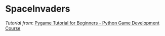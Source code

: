 # SpaceInvaders


*Tutorial from*: [Pygame Tutorial for Beginners - Python Game Development Course](https://www.youtube.com/watch?v=FfWpgLFMI7w)
